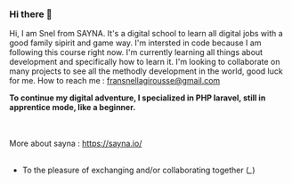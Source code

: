 ### Hi there 👋

Hi, I am Snel from SAYNA. It's a digital school to learn all digital jobs with a good family sipirit and game way.
I'm intersted in code because I am following this course right now. 
I'm currently learning all things about development and specifically how to learn it.
I'm looking to collaborate on many projects to see all the methodly development in the world, good luck for me.
How to reach me : fransnellagirousse@gmail.com

**To continue my digital adventure, I specialized in PHP laravel, still in apprentice mode, like a beginner.**

<br><br>
More about sayna : https://sayna.io/
<br><br>

* To the pleasure of exchanging and/or collaborating together (*_*)
